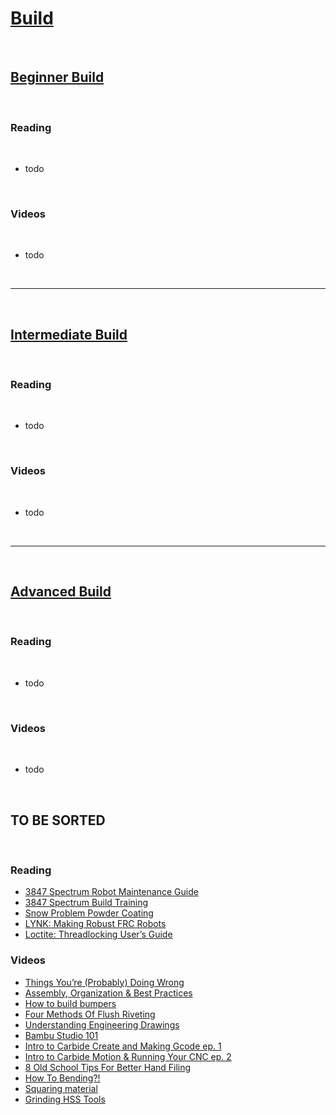 # [Build](https://docs.lynkrobotics.org/build/)

<br>

## [Beginner Build](https://docs.lynkrobotics.org/build/beginnerBuild.html)

<br>

### Reading

<br>

- todo

<br>

### Videos

<br>

- todo

<br>

***

<br>

## [Intermediate Build](https://docs.lynkrobotics.org/build/intermediateBuild.html)

<br>

### Reading

<br>

- todo

<br>

### Videos

<br>

- todo

<br>

***

<br>

## [Advanced Build](https://docs.lynkrobotics.org/build/advancedBuild.html) 

<br>

### Reading

<br>

- todo

<br>

### Videos

<br>

- todo

<br>

## TO BE SORTED
<br>

### Reading

- [3847 Spectrum Robot Maintenance Guide](https://docs.google.com/document/d/1CvjUV53ifhAFf7fCFJdGgbg8yPtPixV1gRJVESSLZlo/edit#heading=h.m42ep9a2ths2)
- [3847 Spectrum Build Training](https://docs.google.com/document/d/e/2PACX-1vQk_ghFBN7682QI_17lbBCx8V_RXNomQRR7er-UIzlllsbdpO4RWOQAVnGFZAEypeNm2grS2G9oxFMp/pub)
- [Snow Problem Powder Coating](https://drive.google.com/file/d/1tkvnYnH1gXw5S4DSMSlFH2DYaXuZE-QP/view?usp=sharing)
- [LYNK: Making Robust FRC Robots](https://docs.google.com/document/d/1Qt6DSVOIRh5dXyzQ9Q3VipjBpd12ozPSDN2LOaZLYqo/edit?usp=sharing)
- [Loctite: Threadlocking User’s Guide](https://www.ellsworth.com/globalassets/literature-library/manufacturer/henkel-loctite/henkel-loctite-user-guide-threadlocking.pdf)

### Videos

- [Things You’re (Probably) Doing Wrong](https://youtu.be/L5LAWrXCrlU?si=D7G9lrEyEHVZ7FXg)
- [Assembly, Organization & Best Practices](https://youtu.be/o52ivEj9PLM?si=MZzhDhDTjEQ3N-_9)
- [How to build bumpers](https://www.youtube.com/watch?v=JN6JkBnvARo&list=PLbBZ-oKrRYEw7BPqCIbXKyx2CEwIw0FKK)
- [Four Methods Of Flush Riveting](https://youtu.be/WC5BAp2xvDc?si=FBX29Xm9wCpJkAbz)
- [Understanding Engineering Drawings](https://youtu.be/ht9GwXQMgpo?si=lytPkhk27MsLrDBO)
- [Bambu Studio 101](https://youtu.be/rZhy0J0mXBE?si=Blv0tyYkZO4SNyBZ)
- [Intro to Carbide Create and Making Gcode ep. 1](https://youtu.be/WGeu0WuEwbE?si=nDaVfLD-tV8tq32q)
- [Intro to Carbide Motion & Running Your CNC ep. 2](https://youtu.be/7W-QFcZS91c?si=vNIgLYSpcMvzp7mr)
- [8 Old School Tips For Better Hand Filing](https://youtu.be/h4KaiG7CpSQ?si=08oAXmoljbbA4mnZ)
- [How To Bending?!](https://youtu.be/FyXpCPVOr8s?si=uZtBjIrfhCT2nAC1)
- [Squaring material](https://youtu.be/tW8HNAlUXxU?si=TF_p_BFwojvCdRHT)
- [Grinding HSS Tools](https://youtu.be/__A2xtLF0AU?si=kwzj_uOH7SMK7DHT)
